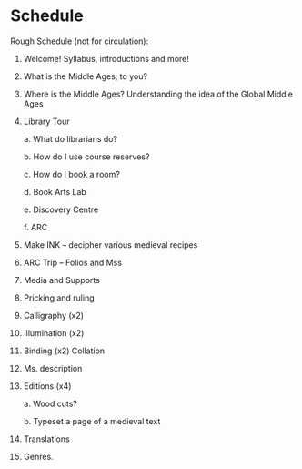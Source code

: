 # Schedule



Rough Schedule \(not for circulation\):

1. Welcome! Syllabus, introductions and more!
2. What is the Middle Ages, to you?
3. Where is the Middle Ages? Understanding the idea of the Global Middle Ages
4. Library Tour

   a.    What do librarians do?

   b.    How do I use course reserves?

   c.    How do I book a room?

   d.    Book Arts Lab

   e.    Discovery Centre

   f.    ARC

5. Make INK – decipher various medieval recipes
6. ARC Trip – Folios and Mss
7. Media and Supports 
8. Pricking and ruling
9. Calligraphy \(x2\)
10. Illumination \(x2\)
11. Binding \(x2\) Collation
12. Ms. description
13. Editions \(x4\)

    a.    Wood cuts?

    b.    Typeset a page of a medieval text

14. Translations
15. Genres.

